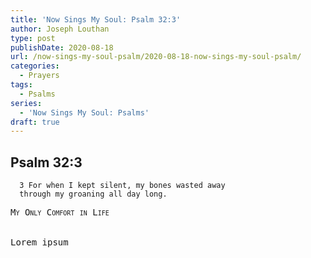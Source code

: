 ```yaml
---
title: 'Now Sings My Soul: Psalm 32:3'
author: Joseph Louthan
type: post
publishDate: 2020-08-18
url: /now-sings-my-soul-psalm/2020-08-18-now-sings-my-soul-psalm/
categories:
  - Prayers
tags:
  - Psalms
series:
  - 'Now Sings My Soul: Psalms'
draft: true
---
```

## Psalm 32:3

      3 For when I kept silent, my bones wasted away 
      through my groaning all day long. 

<pre>
<div style="font-variant: small-caps;">My Only Comfort in Life</div>
&nbsp;
Lorem ipsum
</pre>